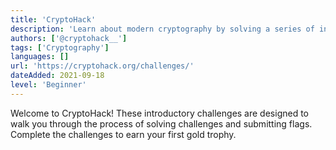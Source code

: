 ```yaml
---
title: 'CryptoHack'
description: 'Learn about modern cryptography by solving a series of interactive puzzles and challenges.'
authors: ['@cryptohack__']
tags: ['Cryptography']
languages: []
url: 'https://cryptohack.org/challenges/'
dateAdded: 2021-09-18
level: 'Beginner'
---
```


Welcome to CryptoHack! These introductory challenges are designed to walk you through the process of solving challenges and submitting flags. Complete the challenges to earn your first gold trophy.